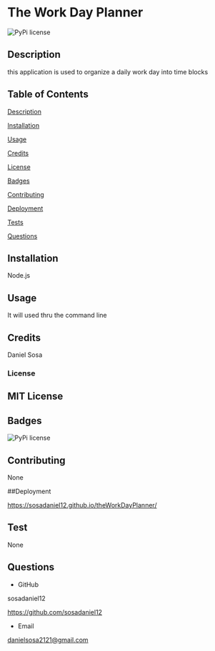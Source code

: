# The Work Day Planner

![PyPi license](https://badgen.net/pypi/license/pip/)

## Description

this application is used to organize a daily work day into time blocks

## Table of Contents

[Description](#description)

[Installation](#installation)

[Usage](#usage)

[Credits](#credits)

[License](#license)

[Badges](#badges)

[Contributing](#contributing)

[Deployment](#deployment)

[Tests](#tests)

[Questions](#questions)

## Installation

Node.js

## Usage

It will used thru the command line

## Credits

Daniel Sosa

### License

## MIT License

## Badges

![PyPi license](https://badgen.net/pypi/license/pip/)

## Contributing

None

##Deployment

https://sosadaniel12.github.io/theWorkDayPlanner/

## Test

None

## Questions

- GitHub

sosadaniel12

https://github.com/sosadaniel12

- Email

danielsosa2121@gmail.com
